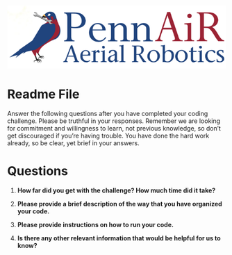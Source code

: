 ![alt_text](logos/image1.png "image_tooltip")



# Readme File

Answer the following questions after you have completed your coding challenge. Please be truthful in your responses. Remember we are looking for commitment and willingness to learn, not previous knowledge, so don’t get discouraged if you’re having trouble. You have done the hard work already, so be clear, yet brief in your answers.


# Questions



1. **How far did you get with the challenge? How much time did it take?**

2. **Please provide a brief description of the way that you have organized your code.**

3. **Please provide instructions on how to run your code.**

4. **Is there any other relevant information that would be helpful for us to know?**
